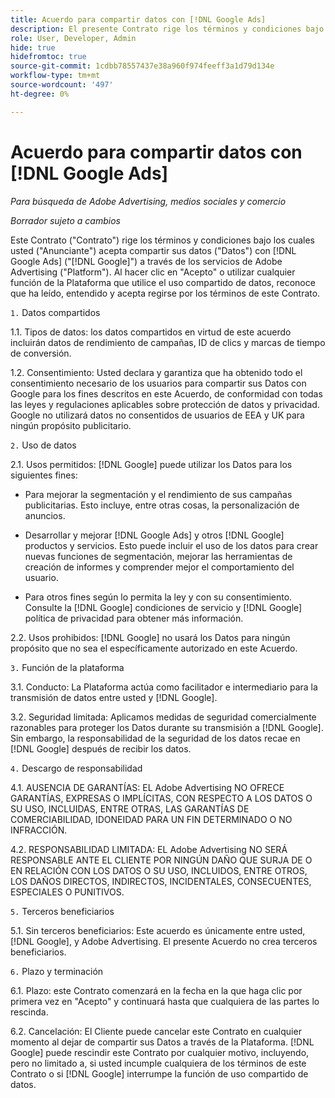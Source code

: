 ```yaml
---
title: Acuerdo para compartir datos con [!DNL Google Ads]
description: El presente Contrato rige los términos y condiciones bajo los cuales usted acepta compartir sus datos con [!DNL Google Ads] a través de los servicios de Adobe Advertising.
role: User, Developer, Admin
hide: true
hidefromtoc: true
source-git-commit: 1cdbb78557437e38a960f974feeff3a1d79d134e
workflow-type: tm+mt
source-wordcount: '497'
ht-degree: 0%

---
```


# Acuerdo para compartir datos con [!DNL Google Ads]

<!-- In TOC, but hidden from TOC and both external and internal search -->

*Para búsqueda de Adobe Advertising, medios sociales y comercio*

*Borrador sujeto a cambios*

<!-- *Last updated: March 1, 2024* -->

Este Contrato (&quot;Contrato&quot;) rige los términos y condiciones bajo los cuales usted (&quot;Anunciante&quot;) acepta compartir sus datos (&quot;Datos&quot;) con [!DNL Google Ads] (&quot;[!DNL Google]&quot;) a través de los servicios de Adobe Advertising (&quot;Platform&quot;). Al hacer clic en &quot;Acepto&quot; o utilizar cualquier función de la Plataforma que utilice el uso compartido de datos, reconoce que ha leído, entendido y acepta regirse por los términos de este Contrato.

`1.` Datos compartidos

1.1. Tipos de datos: los datos compartidos en virtud de este acuerdo incluirán datos de rendimiento de campañas, ID de clics y marcas de tiempo de conversión.

1.2. Consentimiento: Usted declara y garantiza que ha obtenido todo el consentimiento necesario de los usuarios para compartir sus Datos con Google para los fines descritos en este Acuerdo, de conformidad con todas las leyes y regulaciones aplicables sobre protección de datos y privacidad. Google no utilizará datos no consentidos de usuarios de EEA y UK para ningún propósito publicitario.

`2.` Uso de datos

2.1. Usos permitidos: [!DNL Google] puede utilizar los Datos para los siguientes fines:

* Para mejorar la segmentación y el rendimiento de sus campañas publicitarias. Esto incluye, entre otras cosas, la personalización de anuncios.

* Desarrollar y mejorar [!DNL Google Ads] y otros [!DNL Google] productos y servicios. Esto puede incluir el uso de los datos para crear nuevas funciones de segmentación, mejorar las herramientas de creación de informes y comprender mejor el comportamiento del usuario.

* Para otros fines según lo permita la ley y con su consentimiento. Consulte la [!DNL Google] condiciones de servicio y [!DNL Google] política de privacidad para obtener más información.

2.2. Usos prohibidos: [!DNL Google] no usará los Datos para ningún propósito que no sea el específicamente autorizado en este Acuerdo.

`3.` Función de la plataforma

3.1. Conducto: La Plataforma actúa como facilitador e intermediario para la transmisión de datos entre usted y [!DNL Google].

3.2. Seguridad limitada: Aplicamos medidas de seguridad comercialmente razonables para proteger los Datos durante su transmisión a [!DNL Google]. Sin embargo, la responsabilidad de la seguridad de los datos recae en [!DNL Google] después de recibir los datos.

`4.` Descargo de responsabilidad

4.1. AUSENCIA DE GARANTÍAS: EL Adobe Advertising NO OFRECE GARANTÍAS, EXPRESAS O IMPLÍCITAS, CON RESPECTO A LOS DATOS O SU USO, INCLUIDAS, ENTRE OTRAS, LAS GARANTÍAS DE COMERCIABILIDAD, IDONEIDAD PARA UN FIN DETERMINADO O NO INFRACCIÓN.

4.2. RESPONSABILIDAD LIMITADA: EL Adobe Advertising NO SERÁ RESPONSABLE ANTE EL CLIENTE POR NINGÚN DAÑO QUE SURJA DE O EN RELACIÓN CON LOS DATOS O SU USO, INCLUIDOS, ENTRE OTROS, LOS DAÑOS DIRECTOS, INDIRECTOS, INCIDENTALES, CONSECUENTES, ESPECIALES O PUNITIVOS.

`5.` Terceros beneficiarios

5.1. Sin terceros beneficiarios: Este acuerdo es únicamente entre usted, [!DNL Google], y Adobe Advertising. El presente Acuerdo no crea terceros beneficiarios.

`6.` Plazo y terminación

6.1. Plazo: este Contrato comenzará en la fecha en la que haga clic por primera vez en &quot;Acepto&quot; y continuará hasta que cualquiera de las partes lo rescinda.

6.2. Cancelación: El Cliente puede cancelar este Contrato en cualquier momento al dejar de compartir sus Datos a través de la Plataforma. [!DNL Google] puede rescindir este Contrato por cualquier motivo, incluyendo, pero no limitado a, si usted incumple cualquiera de los términos de este Contrato o si [!DNL Google] interrumpe la función de uso compartido de datos.
